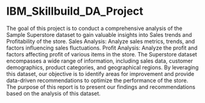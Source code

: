 # IBM_Skillbuild_DA_Project
The goal of this project is to conduct a comprehensive analysis of the Sample
Superstore dataset to gain valuable insights into Sales trends and Profitability of the store.
Sales Analysis: Analyze sales metrics, trends, and factors influencing sales fluctuations.
Profit Analysis: Analyze the profit and factors affecting profit of various items in the store.
The Superstore dataset encompasses a wide range of information, including sales data, customer  demographics, product categories, and geographical regions. By leveraging this dataset, our objective is to  identify areas for improvement and provide data-driven recommendations to optimize the performance of the  store. The purpose of this report is to present our findings and recommendations based on the analysis of this  dataset.


